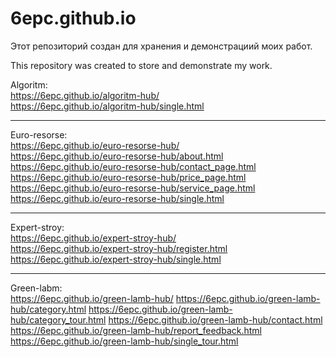 # 6epc.github.io
Этот репозиторий создан для хранения и демонстрациий моих работ.

This repository was created to store and demonstrate my work.

Algoritm: <br>
https://6epc.github.io/algoritm-hub/ <br>
https://6epc.github.io/algoritm-hub/single.html

********************************************************************************

Euro-resorse: <br>
https://6epc.github.io/euro-resorse-hub/ <br>
https://6epc.github.io/euro-resorse-hub/about.html <br>
https://6epc.github.io/euro-resorse-hub/contact_page.html <br>
https://6epc.github.io/euro-resorse-hub/price_page.html <br>
https://6epc.github.io/euro-resorse-hub/service_page.html <br>
https://6epc.github.io/euro-resorse-hub/single.html <br>

********************************************************************************

Expert-stroy: <br> 
https://6epc.github.io/expert-stroy-hub/ <br>
https://6epc.github.io/expert-stroy-hub/register.html <br>
https://6epc.github.io/expert-stroy-hub/single.html <br>

********************************************************************************
Green-labm: <br>
https://6epc.github.io/green-lamb-hub/
https://6epc.github.io/green-lamb-hub/category.html
https://6epc.github.io/green-lamb-hub/category_tour.html
https://6epc.github.io/green-lamb-hub/contact.html
https://6epc.github.io/green-lamb-hub/report_feedback.html
https://6epc.github.io/green-lamb-hub/single_tour.html



